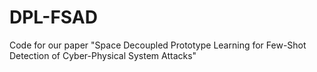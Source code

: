 # DPL-FSAD
Code for our paper "Space Decoupled Prototype Learning for Few-Shot Detection of Cyber-Physical System Attacks"
